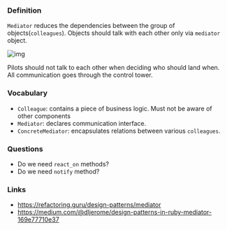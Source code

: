 ### Definition

`Mediator` reduces the dependencies between the group of objects(`colleagues`). Objects should talk with each other only via `mediator` object.

![img](https://refactoring.guru/images/patterns/diagrams/mediator/live-example-2x.png)

Pilots should not talk to each other when deciding who should land when. All communication goes through the control tower.

### Vocabulary
- `Colleague`: contains a piece of business logic. Must not be aware of other components
- `Mediator`: declares communication interface.
- `ConcreteMediator`: encapsulates relations between various `colleagues`.

### Questions
- Do we need `react_on` methods?
- Do we need `notify` method?


### Links
- https://refactoring.guru/design-patterns/mediator
- https://medium.com/@dljerome/design-patterns-in-ruby-mediator-169e77710e37
